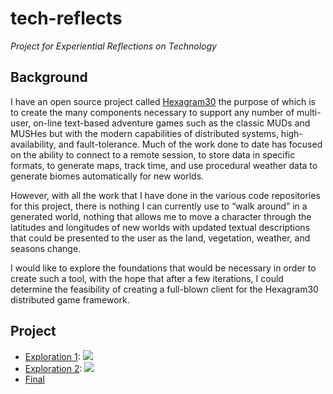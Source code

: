 # tech-reflects

*Project for Experiential Reflections on Technology*

## Background

I have an open source project called [Hexagram30](https://github.com/hexagram30) the purpose of which is to create the many components necessary to support any number of multi-user, on-line text-based adventure games such as the classic MUDs and MUSHes but with the modern capabilities of distributed systems, high-availability, and fault-tolerance. Much of the work done to date has focused on the ability to connect to a remote session, to store data in specific formats, to generate maps, track time, and use procedural weather data to generate biomes automatically for new worlds.

However, with all the work that I have done in the various code repositories for this project, there is nothing I can currently use to “walk around” in a generated world, nothing that allows me to move a character through the latitudes and longitudes of new worlds with updated textual descriptions that could be presented to the user as the land, vegetation, weather, and seasons change.

I would like to explore the foundations that would be necessary in order to create such a tool, with the hope that after a few iterations, I could determine the feasibility of creating a full-blown client for the Hexagram30 distributed game framework.

## Project

* [Exploration 1][explore1]: [![][explore1-build-badge]][explore1-build]
* [Exploration 2][explore2]: [![][explore2-build-badge]][explore2-build]
* [Final][final]

<!-- Named page links below: /-->

[explore1]: explore1/
[explore2]: explore2/
[final]: final/
[explore1-build]: https://github.com/oubiwann/tech-reflects/actions?query=workflow%3Aexplore1-build+
[explore1-build-badge]: https://github.com/oubiwann/tech-reflects/workflows/explore1-build/badge.svg
[explore2-build]: https://github.com/oubiwann/tech-reflects/actions?query=workflow%3Aexplore2-build+
[explore2-build-badge]: https://github.com/oubiwann/tech-reflects/workflows/explore2-build/badge.svg
